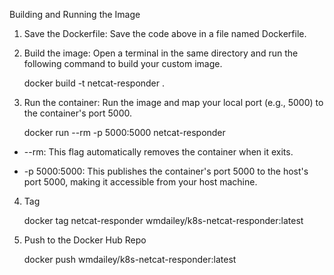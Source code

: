 Building and Running the Image
1. Save the Dockerfile: Save the code above in a file named Dockerfile.

2. Build the image: Open a terminal in the same directory and run the following command to build your custom image.

	docker build -t netcat-responder .

3. Run the container: Run the image and map your local port (e.g., 5000) to the container's port 5000.

	docker run --rm -p 5000:5000 netcat-responder

* --rm: This flag automatically removes the container when it exits.

* -p 5000:5000: This publishes the container's port 5000 to the host's port 5000, making it accessible from your host machine.

4. Tag 

	docker tag netcat-responder wmdailey/k8s-netcat-responder:latest

5. Push to the Docker Hub Repo

	docker push wmdailey/k8s-netcat-responder:latest


